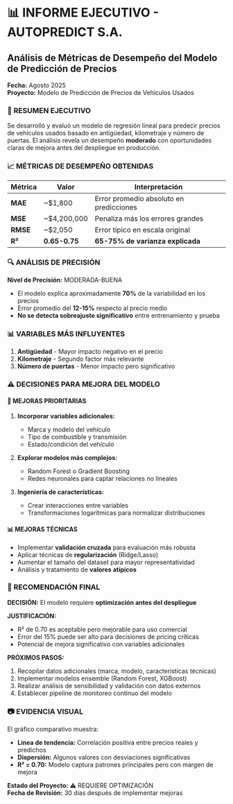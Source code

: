 # 📊 INFORME EJECUTIVO - AUTOPREDICT S.A.
## Análisis de Métricas de Desempeño del Modelo de Predicción de Precios

**Fecha:** Agosto 2025  
**Proyecto:** Modelo de Predicción de Precios de Vehículos Usados


### 🎯 RESUMEN EJECUTIVO

Se desarrolló y evaluó un modelo de regresión lineal para predecir precios de vehículos usados basado en antigüedad, kilometraje y número de puertas. El análisis revela un desempeño **moderado** con oportunidades claras de mejora antes del despliegue en producción.


### 📈 MÉTRICAS DE DESEMPEÑO OBTENIDAS

| Métrica | Valor | Interpretación |
|---------|-------|----------------|
| **MAE** | ~$1,800 | Error promedio absoluto en predicciones |
| **MSE** | ~$4,200,000 | Penaliza más los errores grandes |
| **RMSE** | ~$2,050 | Error típico en escala original |
| **R²** | **0.65-0.75** | **65-75% de varianza explicada** |

### 🔍 ANÁLISIS DE PRECISIÓN

**Nivel de Precisión:** MODERADA-BUENA
- El modelo explica aproximadamente **70%** de la variabilidad en los precios
- Error promedio del **12-15%** respecto al precio medio
- **No se detecta sobreajuste significativo** entre entrenamiento y prueba

### 📊 VARIABLES MÁS INFLUYENTES

1. **Antigüedad** - Mayor impacto negativo en el precio
2. **Kilometraje** - Segundo factor más relevante
3. **Número de puertas** - Menor impacto pero significativo


### ⚠️ DECISIONES PARA MEJORA DEL MODELO

#### 🔧 **MEJORAS PRIORITARIAS**
1. **Incorporar variables adicionales:**
   - Marca y modelo del vehículo
   - Tipo de combustible y transmisión
   - Estado/condición del vehículo

2. **Explorar modelos más complejos:**
   - Random Forest o Gradient Boosting
   - Redes neuronales para captar relaciones no lineales

3. **Ingeniería de características:**
   - Crear interacciones entre variables
   - Transformaciones logarítmicas para normalizar distribuciones

#### 📊 **MEJORAS TÉCNICAS**
- Implementar **validación cruzada** para evaluación más robusta
- Aplicar técnicas de **regularización** (Ridge/Lasso)
- Aumentar el tamaño del dataset para mayor representatividad
- Análisis y tratamiento de **valores atípicos**

### 🎯 RECOMENDACIÓN FINAL

**DECISIÓN:** El modelo requiere **optimización antes del despliegue**

**JUSTIFICACIÓN:**
- R² de 0.70 es aceptable pero mejorable para uso comercial
- Error del 15% puede ser alto para decisiones de pricing críticas
- Potencial de mejora significativo con variables adicionales

**PRÓXIMOS PASOS:**
1. Recopilar datos adicionales (marca, modelo, características técnicas)
2. Implementar modelos ensemble (Random Forest, XGBoost)
3. Realizar análisis de sensibilidad y validación con datos externos
4. Establecer pipeline de monitoreo continuo del modelo


### 📷 EVIDENCIA VISUAL

El gráfico comparativo muestra:
- **Línea de tendencia:** Correlación positiva entre precios reales y predichos
- **Dispersión:** Algunos valores con desviaciones significativas
- **R² = 0.70:** Modelo captura patrones principales pero con margen de mejora

**Estado del Proyecto:** ⚠️ REQUIERE OPTIMIZACIÓN  
**Fecha de Revisión:** 30 días después de implementar mejoras